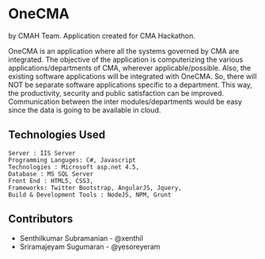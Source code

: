 OneCMA 
=======
by CMAH Team. Application created for CMA Hackathon.

OneCMA is an application where all the systems governed by CMA are integrated. The objective of the application is computerizing the various applications/departments of CMA, wherever applicable/possible. Also, the existing software applications will be integrated with OneCMA. So, there will NOT be separate software applications specific to a department. This way, the productivity, security and public satisfaction can be improved. Communication between the inter modules/departments would be easy since the data is going to be available in cloud. 

Technologies Used
-----------------
	Server : IIS Server
	Programming Languges: C#, Javascript
	Technologies : Microsoft asp.net 4.5,
	Database : MS SQL Server
	Front End : HTML5, CSS3,
	Frameworks: Twitter Bootstrap, AngularJS, Jquery,
	Build & Development Tools : NodeJS, NPM, Grunt

Contributors
------------
* Senthilkumar Subramanian - @xenthil
* Sriramajeyam Sugumaran - @yesoreyeram
